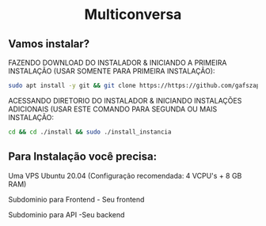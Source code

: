 <h1 align="center">Multiconversa

## Vamos instalar?

FAZENDO DOWNLOAD DO INSTALADOR & INICIANDO A PRIMEIRA INSTALAÇÃO (USAR SOMENTE PARA PRIMEIRA INSTALAÇÃO):

```bash
sudo apt install -y git && git clone https://https://github.com/gafszap/instalador-multi-master/blob/master/README.md install && sudo chmod -R 777 ./instalador-multi-master && cd ./instalador-multi-master && sudo ./instalador-multi-master
```

ACESSANDO DIRETORIO DO INSTALADOR & INICIANDO INSTALAÇÕES ADICIONAIS (USAR ESTE COMANDO PARA SEGUNDA OU MAIS INSTALAÇÃO:
```bash
cd && cd ./install && sudo ./install_instancia
```


## Para Instalação você precisa:

Uma VPS Ubuntu 20.04 (Configuração recomendada: 4 VCPU's + 8 GB RAM)

Subdominio para Frontend - Seu frontend

Subdominio para API -Seu backend


